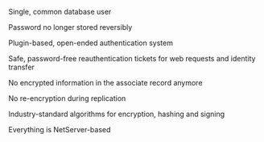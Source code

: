 <properties date="2016-05-11"
SortOrder="36"
/>

Single, common database user

Password no longer stored reversibly

Plugin-based, open-ended authentication system

Safe, password-free reauthentication tickets for web requests and identity transfer

No encrypted information in the associate record anymore

No re-encryption during replication

Industry-standard algorithms for encryption, hashing and signing

Everything is NetServer-based
